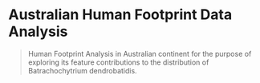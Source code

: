 # Australian Human Footprint Data Analysis
> Human Footprint Analysis in Australian continent for the purpose of exploring its feature contributions to the distribution of Batrachochytrium dendrobatidis.



